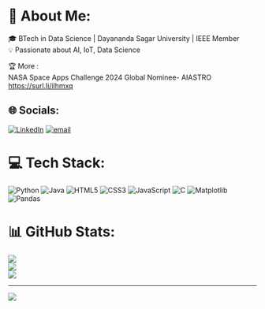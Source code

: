 # 💫 About Me:
🎓 BTech in Data Science | Dayananda Sagar University | IEEE Member<br>💡 Passionate about AI, IoT, Data Science<br>

  🏆 More : <br>
     NASA Space Apps Challenge 2024  Global Nominee- AIASTRO <br>
     https://surl.li/ilhmxq
## 🌐 Socials:
[![LinkedIn](https://img.shields.io/badge/LinkedIn-%230077B5.svg?logo=linkedin&logoColor=white)](https://linkedin.com/in/https://www.linkedin.com/in/virika-olivia-soans-3727122b8) [![email](https://img.shields.io/badge/Email-D14836?logo=gmail&logoColor=white)](mailto:virika06@gmail.com) 

# 💻 Tech Stack:
![Python](https://img.shields.io/badge/python-3670A0?style=for-the-badge&logo=python&logoColor=ffdd54) ![Java](https://img.shields.io/badge/java-%23ED8B00.svg?style=for-the-badge&logo=openjdk&logoColor=white)  ![HTML5](https://img.shields.io/badge/html5-%23E34F26.svg?style=for-the-badge&logo=html5&logoColor=white) ![CSS3](https://img.shields.io/badge/css3-%231572B6.svg?style=for-the-badge&logo=css3&logoColor=white) ![JavaScript](https://img.shields.io/badge/javascript-%23323330.svg?style=for-the-badge&logo=javascript&logoColor=%23F7DF1E) ![C](https://img.shields.io/badge/c-%2300599C.svg?style=for-the-badge&logo=c&logoColor=white) ![Matplotlib](https://img.shields.io/badge/Matplotlib-%23ffffff.svg?style=for-the-badge&logo=Matplotlib&logoColor=black) ![Pandas](https://img.shields.io/badge/pandas-%23150458.svg?style=for-the-badge&logo=pandas&logoColor=white)
# 📊 GitHub Stats:
![](https://github-readme-stats.vercel.app/api?username=V-virika&theme=dark&hide_border=false&include_all_commits=true&count_private=true)<br/>
![](https://github-readme-streak-stats.herokuapp.com/?user=V-virika&theme=dark&hide_border=false)<br/>
![](https://github-readme-stats.vercel.app/api/top-langs/?username=V-virika&theme=dark&hide_border=false&include_all_commits=true&count_private=true&layout=compact)

---
[![](https://visitcount.itsvg.in/api?id=V-virika&icon=0&color=0)](https://visitcount.itsvg.in)

<!-- Proudly created with GPRM ( https://gprm.itsvg.in ) -->
